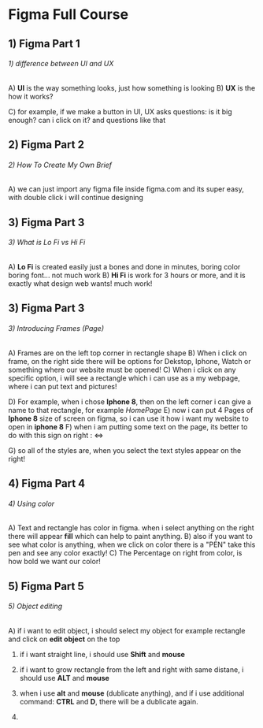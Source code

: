 # Figma Full Course

##  1) Figma Part 1
###### 1) difference between UI and UX
A) **UI** is the way something looks, just how something is looking
B) **UX** is the how it works?

C) for example, if we make a button in UI, UX asks questions: is it big enough? can i click on it? and questions like that


##  2) Figma Part 2
###### 2) How To Create My Own Brief
A) we can just import any figma file inside figma.com and its super easy, with double click i will continue designing 

##  3) Figma Part 3
###### 3) What is Lo Fi vs Hi Fi

A) **Lo Fi** is created easily just a bones and done in minutes, boring color boring font... not much work
B) **Hi Fi** is work for 3 hours or more, and it is exactly what design web wants! much work!


##  3) Figma Part 3
###### 3) Introducing Frames (Page)
 A) Frames are on the left top corner in rectangle shape
 B) When i click on frame, on the right side there will be options for Dekstop, Iphone, Watch or something where our website must be opened!
 C) When i click on any specific option, i will see a rectangle which i can use as a my webpage, where i can put text and pictures!

 D) For example, when i chose **Iphone 8**, then on the left corner i can give a name to that rectangle, for example *HomePage*
 E)  now i can put 4 Pages of **Iphone 8** size of screen on figma, so i can use it how i want my website to open in **iphone 8**
 F) when i am putting some text on the page, its better to do with this sign on right : ⇔

 G) so all of the styles are, when you select the text styles appear on the right!


##  4) Figma Part 4
###### 4) Using color

 A) Text and rectangle has color in figma. when i select anything on the right there will appear **fill** which can help to paint anything.
 B) also if you want to see what color is anything, when we click on color there is a "PEN" take this pen and see any color exactly!
 C) The Percentage on right from color, is how bold we want our color!

##  5) Figma Part 5
###### 5) Object editing

A) if i want to edit object, i should select my object for example rectangle and click on **edit object** on the top






1) if i want straight line, i should use **Shift** and **mouse**

2) if i want to grow rectangle from the left and right with same distane, i should use **ALT** and **mouse**

3) when i use **alt** and **mouse** (dublicate anything), and if i use additional command: **CTRL** and **D**, there will be a dublicate again.

4) 